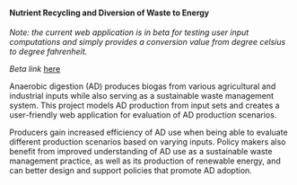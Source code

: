 #### Nutrient Recycling and Diversion of Waste to Energy 

*Note: the current web application is in beta for testing user input computations and simply provides a conversion value from degree celsius to degree fahrenheit.*

*Beta link* [here](https://nutrient-waste-recycling.herokuapp.com/nwr_app/)

Anaerobic digestion (AD) produces biogas from various agricultural and industrial inputs while also serving as a sustainable waste management system. This project models AD production from input sets and creates a user-friendly web application for evaluation of AD production scenarios. 

Producers gain increased efficiency of AD use when being able to evaluate different production scenarios based on varying inputs. Policy makers also benefit from improved understanding of AD use as a sustainable waste management practice, as well as its production of renewable energy, and can better design and support policies that promote AD adoption.
